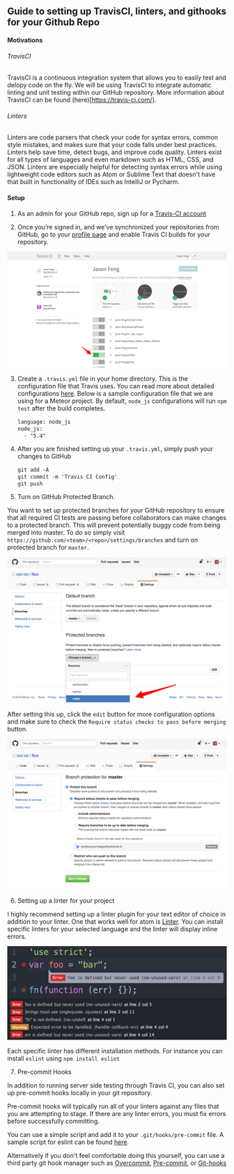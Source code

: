 ## Guide to setting up TravisCI, linters, and githooks for your Github Repo

#### Motivations

###### TravisCI

TravisCI is a continuous integration system that allows you to easily test and delopy code on the fly. We will be using TravisCI to integrate automatic linting and unit testing within our GitHub repository. More information about TravisCI can be found (here)[https://travis-ci.com/].

###### Linters

Linters are code parsers that check your code for syntax errors, common style mistakes, and makes sure that your code falls under best practices. Linters help save time, detect bugs, and improve code quality. Linters exist for all types of languages and even markdown such as HTML, CSS, and JSON. Linters are especially helpful for detecting syntax errors while using lightweight code editors such as Atom or Sublime Text that doesn't have that built in functionality of IDEs such as IntelliJ or Pycharm.

#### Setup

1. As an admin for your GitHub repo, sign up for a [Travis-CI account](https://travis-ci.org/auth)

2. Once you’re signed in, and we’ve synchronized your repositories from GitHub, go to your [profile page](https://travis-ci.org/profile/) and enable Travis CI builds for your repository.

  ![profile](/imgs/travis-ci.jpg)

3. Create a `.travis.yml` file in your home directory. This is the configuration file that Travis uses. You can read more about detailed configurations [here](https://docs.travis-ci.com/user/customizing-the-build/). Below is a sample configuration file that we are using for a Meteor project. By default, `node_js` configurations will run `npm test` after the build completes.

    ```
    language: node_js
    node_js:
      - "5.4"
    ```

4. After you are finished setting up your `.travis.yml`, simply push your changes to GitHub

    ```
    git add -A
    git commit -m 'Travis CI Config'
    git push
    ```

5. Turn on GitHub Protected Branch.

  You want to set up protected branches for your GitHub repository to ensure that all required CI tests are passing before collaborators can make changes to a protected branch. This will prevent potentially buggy code from being merged into master. To do so simply visit `https://github.com/<team>/<repo>/settings/branches` and turn on protected branch for `master`.

  ![protected-branch](/imgs/protected-branch.jpg)

 After setting this up, click the `edit` button for more configuration options and make sure to check the `Require status checks to pass before merging` button.

 ![status](/imgs/check-status.png)

6. Setting up a linter for your project

  I highly recommend setting up a linter plugin for your text editor of choice in addition to your linter. One that works well for atom is [Linter](https://atomlinter.github.io/). You can install specific linters for your selected language and the linter will display inline errors.

  ![linter error](/imgs/linter-error.png)

  Each specific linter has different installation methods. For instance you can install `eslint` using `npm install eslint`

7. Pre-commit Hooks

  In addition to running server side testing through Travis CI, you can also set up pre-commit hooks locally in your git repository.

  Pre-commit hooks will typically run all of your linters against any files that you are attempting to stage. If there are any linter errors, you must fix errors before successfully committing.

  You can use a simple script and add it to your `.git/hooks/pre-commit` file. A sample script for eslint can be found [here](https://gist.github.com/linhmtran168/2286aeafe747e78f53bf).

  Alternatively if you don't feel comfortable doing this yourself, you can use a third party git hook manager such as [Overcommit](https://github.com/brigade/overcommit), [Pre-commit](https://github.com/pre-commit/pre-commit), or [Git-hooks](https://www.npmjs.com/package/git-hooks)
